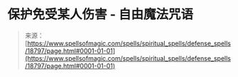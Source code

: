 <!--yml

category: 未分类

date: 2024-06-12 19:00:24

-->

# 保护免受某人伤害 - 自由魔法咒语

> 来源：[https://www.spellsofmagic.com/spells/spiritual_spells/defense_spells/18797/page.html#0001-01-01](https://www.spellsofmagic.com/spells/spiritual_spells/defense_spells/18797/page.html#0001-01-01)
